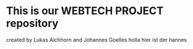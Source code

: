 # This is our WEBTECH PROJECT repository
created by Lukas Aichhorn and Johannes Goelles
holla hier ist der hannes
